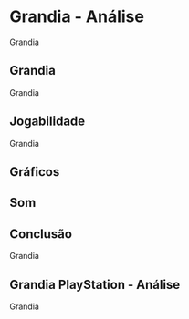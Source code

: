 ---
---

# Grandia - Análise

Grandia

## Grandia

Grandia

## Jogabilidade

Grandia

## Gráficos


## Som

## Conclusão

Grandia

## Grandia PlayStation - Análise

Grandia
